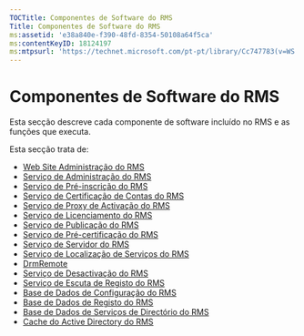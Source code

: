 ```yaml
---
TOCTitle: Componentes de Software do RMS
Title: Componentes de Software do RMS
ms:assetid: 'e38a840e-f390-48fd-8354-50108a64f5ca'
ms:contentKeyID: 18124197
ms:mtpsurl: 'https://technet.microsoft.com/pt-pt/library/Cc747783(v=WS.10)'
---
```


Componentes de Software do RMS
==============================

Esta secção descreve cada componente de software incluído no RMS e as funções que executa.

Esta secção trata de:

-   [Web Site Administração do RMS](https://technet.microsoft.com/f003c1d9-9a17-4e50-9e1e-5d67677552a0)
-   [Serviço de Administração do RMS](https://technet.microsoft.com/4bd3e142-f0f6-40e9-a160-deab28ce5b88)
-   [Serviço de Pré-inscrição do RMS](https://technet.microsoft.com/6b05e71c-5e7d-467c-9e13-35ac14d3718a)
-   [Serviço de Certificação de Contas do RMS](https://technet.microsoft.com/fb294969-850e-44b4-8f6a-ca5d5cec1bf1)
-   [Serviço de Proxy de Activação do RMS](https://technet.microsoft.com/6b9d33ef-466b-405b-a768-54e5615d6770)
-   [Serviço de Licenciamento do RMS](https://technet.microsoft.com/5cad1baf-0304-4e82-b62d-83a4aac2140b)
-   [Serviço de Publicação do RMS](https://technet.microsoft.com/4c0c8fe3-695c-4b2c-a2d3-cab9b52bbb25)
-   [Serviço de Pré-certificação do RMS](https://technet.microsoft.com/09957294-167f-4f98-88e9-ae90fbeb26c1)
-   [Serviço de Servidor do RMS](https://technet.microsoft.com/772d0a89-c9fb-4430-9434-38cd5add1e86)
-   [Serviço de Localização de Serviços do RMS](https://technet.microsoft.com/6f410cc9-5d5b-4df3-bf4f-7b13811eb52f)
-   [DrmRemote](https://technet.microsoft.com/1f7cd7ac-2db1-4d92-8686-75c8ade54988)
-   [Serviço de Desactivação do RMS](https://technet.microsoft.com/97677e3b-bc83-47ec-b6db-d326cd94566c)
-   [Serviço de Escuta de Registo do RMS](https://technet.microsoft.com/e81ea57d-1a7d-4c02-abfc-dbc1597e176b)
-   [Base de Dados de Configuração do RMS](https://technet.microsoft.com/769adbdc-f32f-464b-85c4-e8b160036187)
-   [Base de Dados de Registo do RMS](https://technet.microsoft.com/8ba147f3-16e4-4d9a-ac8f-f05ba2ba11bb)
-   [Base de Dados de Serviços de Directório do RMS](https://technet.microsoft.com/6f6b8586-5d17-4a40-94a3-4dc738195301)
-   [Cache do Active Directory do RMS](https://technet.microsoft.com/c721a2eb-2fe9-4346-b426-3cc169b97265)

